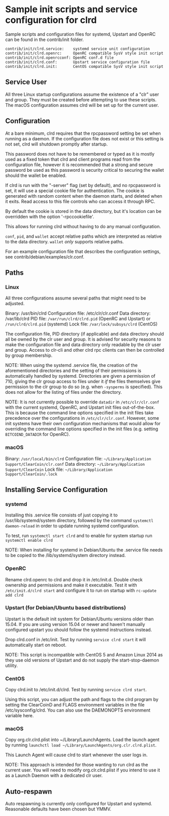 Sample init scripts and service configuration for clrd
==========================================================

Sample scripts and configuration files for systemd, Upstart and OpenRC
can be found in the contrib/init folder.

    contrib/init/clrd.service:    systemd service unit configuration
    contrib/init/clrd.openrc:     OpenRC compatible SysV style init script
    contrib/init/clrd.openrcconf: OpenRC conf.d file
    contrib/init/clrd.conf:       Upstart service configuration file
    contrib/init/clrd.init:       CentOS compatible SysV style init script

Service User
---------------------------------

All three Linux startup configurations assume the existence of a "clr" user
and group.  They must be created before attempting to use these scripts.
The macOS configuration assumes clrd will be set up for the current user.

Configuration
---------------------------------

At a bare minimum, clrd requires that the rpcpassword setting be set
when running as a daemon.  If the configuration file does not exist or this
setting is not set, clrd will shutdown promptly after startup.

This password does not have to be remembered or typed as it is mostly used
as a fixed token that clrd and client programs read from the configuration
file, however it is recommended that a strong and secure password be used
as this password is security critical to securing the wallet should the
wallet be enabled.

If clrd is run with the "-server" flag (set by default), and no rpcpassword is set,
it will use a special cookie file for authentication. The cookie is generated with random
content when the daemon starts, and deleted when it exits. Read access to this file
controls who can access it through RPC.

By default the cookie is stored in the data directory, but it's location can be overridden
with the option '-rpccookiefile'.

This allows for running clrd without having to do any manual configuration.

`conf`, `pid`, and `wallet` accept relative paths which are interpreted as
relative to the data directory. `wallet` *only* supports relative paths.

For an example configuration file that describes the configuration settings,
see contrib/debian/examples/clr.conf.

Paths
---------------------------------

### Linux

All three configurations assume several paths that might need to be adjusted.

Binary:              /usr/bin/clrd
Configuration file:  /etc/clr/clr.conf
Data directory:      /var/lib/clrd
PID file:            `/var/run/clrd/clrd.pid` (OpenRC and Upstart) or `/run/clrd/clrd.pid` (systemd)
Lock file:           `/var/lock/subsys/clrd` (CentOS)

The configuration file, PID directory (if applicable) and data directory
should all be owned by the clr user and group.  It is advised for security
reasons to make the configuration file and data directory only readable by the
clr user and group.  Access to clr-cli and other clrd rpc clients
can then be controlled by group membership.

NOTE: When using the systemd .service file, the creation of the aforementioned
directories and the setting of their permissions is automatically handled by
systemd. Directories are given a permission of 710, giving the clr group
access to files under it _if_ the files themselves give permission to the
clr group to do so (e.g. when `-sysperms` is specified). This does not allow
for the listing of files under the directory.

NOTE: It is not currently possible to override `datadir` in
`/etc/clr/clr.conf` with the current systemd, OpenRC, and Upstart init
files out-of-the-box. This is because the command line options specified in the
init files take precedence over the configurations in
`/etc/clr/clr.conf`. However, some init systems have their own
configuration mechanisms that would allow for overriding the command line
options specified in the init files (e.g. setting `BITCOIND_DATADIR` for
OpenRC).

### macOS

Binary:              `/usr/local/bin/clrd`
Configuration file:  `~/Library/Application Support/ClearCoin/clr.conf`
Data directory:      `~/Library/Application Support/ClearCoin`
Lock file:           `~/Library/Application Support/ClearCoin/.lock`

Installing Service Configuration
-----------------------------------

### systemd

Installing this .service file consists of just copying it to
/usr/lib/systemd/system directory, followed by the command
`systemctl daemon-reload` in order to update running systemd configuration.

To test, run `systemctl start clrd` and to enable for system startup run
`systemctl enable clrd`

NOTE: When installing for systemd in Debian/Ubuntu the .service file needs to be copied to the /lib/systemd/system directory instead.

### OpenRC

Rename clrd.openrc to clrd and drop it in /etc/init.d.  Double
check ownership and permissions and make it executable.  Test it with
`/etc/init.d/clrd start` and configure it to run on startup with
`rc-update add clrd`

### Upstart (for Debian/Ubuntu based distributions)

Upstart is the default init system for Debian/Ubuntu versions older than 15.04. If you are using version 15.04 or newer and haven't manually configured upstart you should follow the systemd instructions instead.

Drop clrd.conf in /etc/init.  Test by running `service clrd start`
it will automatically start on reboot.

NOTE: This script is incompatible with CentOS 5 and Amazon Linux 2014 as they
use old versions of Upstart and do not supply the start-stop-daemon utility.

### CentOS

Copy clrd.init to /etc/init.d/clrd. Test by running `service clrd start`.

Using this script, you can adjust the path and flags to the clrd program by
setting the ClearCoinD and FLAGS environment variables in the file
/etc/sysconfig/clrd. You can also use the DAEMONOPTS environment variable here.

### macOS

Copy org.clr.clrd.plist into ~/Library/LaunchAgents. Load the launch agent by
running `launchctl load ~/Library/LaunchAgents/org.clr.clrd.plist`.

This Launch Agent will cause clrd to start whenever the user logs in.

NOTE: This approach is intended for those wanting to run clrd as the current user.
You will need to modify org.clr.clrd.plist if you intend to use it as a
Launch Daemon with a dedicated clr user.

Auto-respawn
-----------------------------------

Auto respawning is currently only configured for Upstart and systemd.
Reasonable defaults have been chosen but YMMV.
